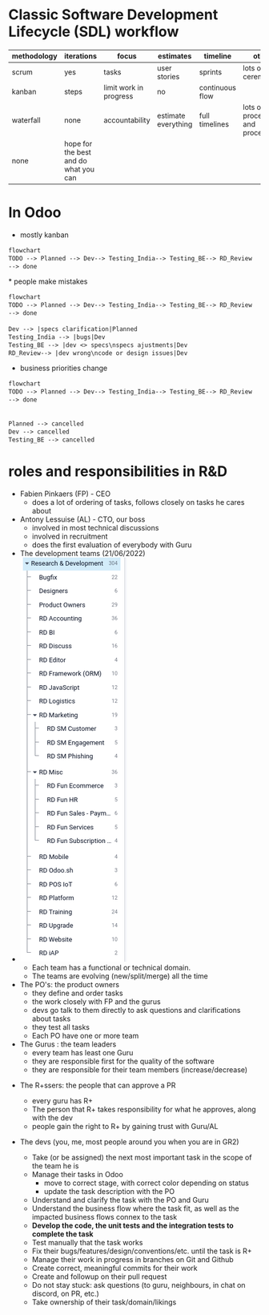 # Classic Software Development Lifecycle (SDL) workflow

methodology | iterations    | focus                  | estimates           | timeline        | other
------------|---------------|------------------------|---------------------|-----------------|---------------------------------
scrum       | yes           | tasks                  | user stories        | sprints         | lots of ceremonies
kanban      | steps         | limit work in progress | no                  | continuous flow |
waterfall   | none          | accountability         | estimate everything | full timelines  | lots of processes and procedures
none        | hope for the best and do what you can


<div style="page-break-after: always"></div>

# In Odoo
* mostly kanban
```mermaid 
flowchart
TODO --> Planned --> Dev--> Testing_India--> Testing_BE--> RD_Review  --> done
```
<div style="page-break-after: always"></div>
* people make mistakes

```mermaid 
flowchart
TODO --> Planned --> Dev--> Testing_India--> Testing_BE--> RD_Review  --> done

Dev --> |specs clarification|Planned
Testing_India --> |bugs|Dev
Testing_BE --> |dev <> specs\nspecs ajustments|Dev
RD_Review--> |dev wrong\ncode or design issues|Dev
```
<div style="page-break-after: always"></div>

* business priorities change

```mermaid 
flowchart
TODO --> Planned --> Dev--> Testing_India--> Testing_BE--> RD_Review  --> done


Planned --> cancelled
Dev --> cancelled
Testing_BE --> cancelled
```
<div style="page-break-after: always"></div>

# roles and responsibilities in R&D

* Fabien Pinkaers (FP) - CEO
  * does a lot of ordering of tasks, follows closely on tasks he cares about
* Antony Lessuise (AL) - CTO, our boss
  * involved in most technical discussions
  * involved in recruitment
  * does the first evaluation of everybody with Guru
* The development teams (21/06/2022)
* ![](R_D%20Teams.png)
  * Each team has a functional or technical domain.
  * The teams are evolving (new/split/merge) all the time
* The PO's: the product owners
  * they define and order tasks
  * the work closely with FP and the gurus
  * devs go talk to them directly to ask questions and clarifications about tasks
  * they test all tasks
  * Each PO have one or more team
* The Gurus : the team leaders
  * every team has least one Guru
  * they are responsible first for the quality of the software
  * they are responsible for their team members (increase/decrease)
<div style="page-break-after: always"></div>

* The R+ssers: the people that can approve a PR
  * every guru has R+
  * The person that R+ takes responsibility for what he approves, along with the dev
  * people gain the right to R+ by gaining trust with Guru/AL

* The devs (you, me, most people around you when you are in GR2)
  * Take (or be assigned) the next most important task in the scope of the team he is
  * Manage their tasks in Odoo 
    * move to correct stage, with correct color depending on status
    * update the task description with the PO
  * Understand and clarify the task with the PO and Guru
  * Understand the business flow where the task fit, as well as the impacted business flows connex to the task
  * **Develop the code, the unit tests and the integration tests to complete the task**
  * Test manually that the task works
  * Fix their bugs/features/design/conventions/etc. until the task is R+
  * Manage their work in progress in branches on Git and Github
  * Create correct, meaningful commits for their work 
  * Create and followup on their pull request
  * Do not stay stuck: ask questions (to guru, neighbours, in chat on discord, on PR, etc.)
  * Take ownership of their task/domain/likings

<div style="page-break-after: always"></div>
